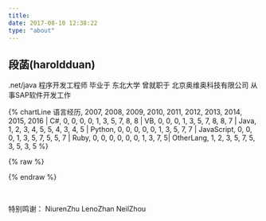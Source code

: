 ```yaml
---
title: 
date: 2017-08-10 12:38:22
type: "about"
---
```


## 段菡(haroldduan)

.net/java 程序开发工程师
毕业于 东北大学
曾就职于 北京奥维奥科技有限公司 从事SAP软件开发工作



{% chartLine 
语言经历, 2007, 2008, 2009, 2010, 2011, 2012, 2013, 2014, 2015, 2016 | 
C#,         0, 0, 0, 0, 1, 3, 5, 7, 8, 8 | 
VB,         0, 0, 0, 1, 3, 5, 7, 8, 8, 7 | 
Java,       1, 2, 3, 4, 5, 5, 4, 3, 4, 5 |
Python,     0, 0, 0, 0, 0, 1, 3, 5, 7, 7 | 
JavaScript, 0, 0, 0, 1, 3, 5, 7, 5, 5, 7 | 
Ruby,       0, 0, 0, 0, 0, 0, 1, 3, 7, 5| 
OtherLang,  1, 2, 3, 5, 7, 5, 3, 5, 3, 5 
%}



{% raw %}
<script type="text/javascript" src="http://www.xiami.com/widget/player-single?uid=0&sid=1775751240&mode=js"></script> 
{% endraw %}

<br>


特别鸣谢：
NiurenZhu
LenoZhan
NeilZhou